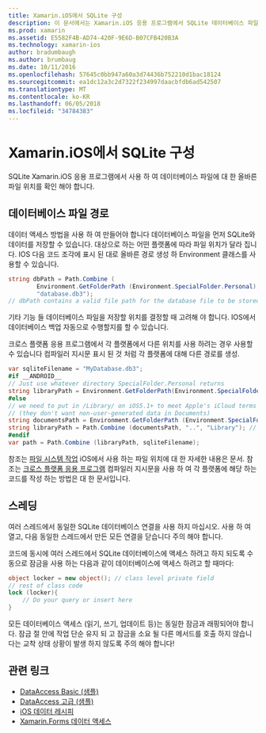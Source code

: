 ```yaml
---
title: Xamarin.iOS에서 SQLite 구성
description: 이 문서에서는 Xamarin.iOS 응용 프로그램에서 SQLite 데이터베이스 파일의 위치를 결정 하는 방법에 설명 합니다. 이러한 개념은 선택한 데이터 액세스 메커니즘에 관계 없이 해당 됩니다.
ms.prod: xamarin
ms.assetid: E5582F4B-AD74-420F-9E6D-B07CFB420B3A
ms.technology: xamarin-ios
author: bradumbaugh
ms.author: brumbaug
ms.date: 10/11/2016
ms.openlocfilehash: 57645c0bb947a60a3d74436b752210d1bac18124
ms.sourcegitcommit: ea1dc12a3c2d7322f234997daacbfdb6ad542507
ms.translationtype: MT
ms.contentlocale: ko-KR
ms.lasthandoff: 06/05/2018
ms.locfileid: "34784383"
---
```

# <a name="configuring-sqlite-in-xamarinios"></a>Xamarin.iOS에서 SQLite 구성

SQLite Xamarin.iOS 응용 프로그램에서 사용 하 여 데이터베이스 파일에 대 한 올바른 파일 위치를 확인 해야 합니다.

## <a name="database-file-path"></a>데이터베이스 파일 경로

데이터 액세스 방법을 사용 하 여 만들어야 합니다 데이터베이스 파일을 먼저 SQLite와 데이터를 저장할 수 있습니다. 대상으로 하는 어떤 플랫폼에 따라 파일 위치가 달라 집니다. IOS 다음 코드 조각에 표시 된 대로 올바른 경로 생성 하 Environment 클래스를 사용할 수 있습니다.

```csharp
string dbPath = Path.Combine (
        Environment.GetFolderPath (Environment.SpecialFolder.Personal),
        "database.db3");
// dbPath contains a valid file path for the database file to be stored
```

기타 기능 들 데이터베이스 파일을 저장할 위치를 결정할 때 고려해 야 합니다. IOS에서 데이터베이스 백업 자동으로 수행할지를 할 수 있습니다.

크로스 플랫폼 응용 프로그램에서 각 플랫폼에서 다른 위치를 사용 하려는 경우 사용할 수 있습니다 컴파일러 지시문 표시 된 것 처럼 각 플랫폼에 대해 다른 경로를 생성.

```csharp
var sqliteFilename = "MyDatabase.db3";
#if __ANDROID__
// Just use whatever directory SpecialFolder.Personal returns
string libraryPath = Environment.GetFolderPath(Environment.SpecialFolder.Personal); ;
#else
// we need to put in /Library/ on iOS5.1+ to meet Apple's iCloud terms
// (they don't want non-user-generated data in Documents)
string documentsPath = Environment.GetFolderPath (Environment.SpecialFolder.Personal); // Documents folder
string libraryPath = Path.Combine (documentsPath, "..", "Library"); // Library folder instead
#endif
var path = Path.Combine (libraryPath, sqliteFilename);
```

참조는 [파일 시스템 작업](~/ios/app-fundamentals/file-system.md) iOS에서 사용 하는 파일 위치에 대 한 자세한 내용은 문서. 참조는 [크로스 플랫폼 응용 프로그램](~/cross-platform/app-fundamentals/building-cross-platform-applications/index.md) 컴파일러 지시문을 사용 하 여 각 플랫폼에 해당 하는 코드를 작성 하는 방법은 대 한 문서입니다.

## <a name="threading"></a>스레딩

여러 스레드에서 동일한 SQLite 데이터베이스 연결을 사용 하지 마십시오. 사용 하 여 열고, 다음 동일한 스레드에서 만든 모든 연결을 닫습니다 주의 해야 합니다.

코드에 동시에 여러 스레드에서 SQLite 데이터베이스에 액세스 하려고 하지 되도록 수동으로 잠금을 사용 하는 다음과 같이 데이터베이스에 액세스 하려고 할 때마다:

```csharp
object locker = new object(); // class level private field
// rest of class code
lock (locker){
    // Do your query or insert here
}
```

모든 데이터베이스 액세스 (읽기, 쓰기, 업데이트 등)는 동일한 잠금과 래핑되어야 합니다. 잠금 절 안에 작업 단순 유지 되 고 잠금을 소요 될 다른 메서드를 호출 하지 않습니다는 교착 상태 상황이 발생 하지 않도록 주의 해야 합니다!


## <a name="related-links"></a>관련 링크

- [DataAccess Basic (샘플)](https://github.com/xamarin/mobile-samples/tree/master/DataAccess/Basic)
- [DataAccess 고급 (샘플)](https://github.com/xamarin/mobile-samples/tree/master/DataAccess/Advanced)
- [iOS 데이터 레시피](https://developer.xamarin.com/recipes/ios/data/sqlite/)
- [Xamarin.Forms 데이터 액세스](~/xamarin-forms/app-fundamentals/databases.md)
